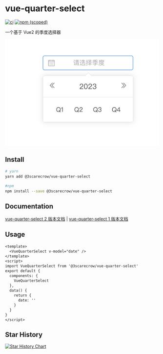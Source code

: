 # vue-quarter-select

[![ci](https://github.com/3scarecrow/vue-quarter-select/actions/workflows/ci.yml/badge.svg)](https://github.com/3scarecrow/vue-quarter-select/actions/workflows/ci.yml)
[![npm (scoped)](https://img.shields.io/npm/v/@3scarecrow/vue-quarter-select)](https://www.npmjs.com/package/@3scarecrow/vue-quarter-select)

一个基于 Vue2 的季度选择器

![vue-quarter-select preview](preview.jpg)

## Install

```sh
# yarn
yarn add @3scarecrow/vue-quarter-select
```

```sh
#npm
npm install --save @3scarecrow/vue-quarter-select
```

## Documentation

[vue-quarter-select 2 版本文档](https://3scarecrow.github.io/vue-quarter-select/) |
[vue-quarter-select 1 版本文档](https://3scarecrow.github.io/vue-quarter-select/v1/)

## Usage

```vue
<template>
  <VueQuarterSelect v-model="date" />
</template>
<script>
import VueQuarterSelect from '@3scarecrow/vue-quarter-select'
export default {
  components: {
    VueQuarterSelect
  },
  data() {
    return {
      date: ''
    }
  }
}
</script>
```

## Star History

[![Star History Chart](https://api.star-history.com/svg?repos=3scarecrow/vue-quarter-select&type=Date)](https://star-history.com/#3scarecrow/vue-quarter-select&Date)
